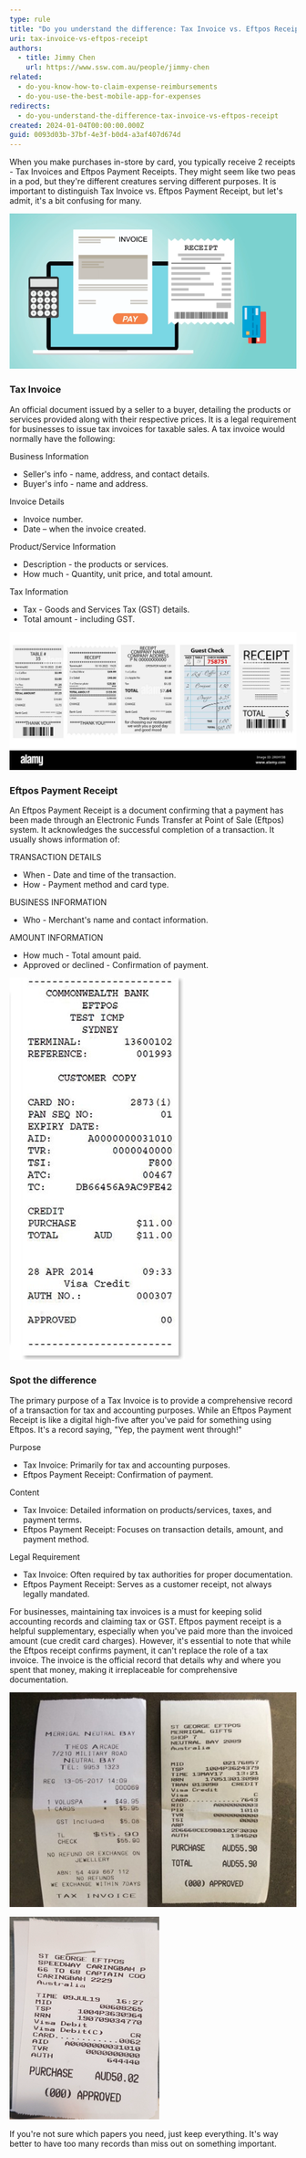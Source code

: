 ```yaml
---
type: rule
title: "Do you understand the difference: Tax Invoice vs. Eftpos Receipt?"
uri: tax-invoice-vs-eftpos-receipt
authors:
  - title: Jimmy Chen
    url: https://www.ssw.com.au/people/jimmy-chen
related:
  - do-you-know-how-to-claim-expense-reimbursements
  - do-you-use-the-best-mobile-app-for-expenses
redirects:
  - do-you-understand-the-difference-tax-invoice-vs-eftpos-receipt
created: 2024-01-04T00:00:00.000Z
guid: 0093d03b-37bf-4e3f-b0d4-a3af407d674d
---
```


When you make purchases in-store by card, you typically receive 2 receipts - Tax Invoices and Eftpos Payment Receipts.
They might seem like two peas in a pod, but they're different creatures serving different purposes.
It is important to distinguish Tax Invoice vs. Eftpos Payment Receipt, but let's admit, it's a bit confusing for many.

![](Picture1.png)

### Tax Invoice

An official document issued by a seller to a buyer, detailing the products or services provided along with their respective prices.
It is a legal requirement for businesses to issue tax invoices for taxable sales.
A tax invoice would normally have the following:

Business Information

* Seller's info - name, address, and contact details.
* Buyer's info - name and address.

Invoice Details

* Invoice number.
* Date – when the invoice created.

Product/Service Information

* Description - the products or services.
* How much - Quantity, unit price, and total amount.

Tax Information

* Tax - Goods and Services Tax (GST) details.
* Total amount - including GST.

![Figure:Example of Tax Invoices](Tax-Invoices.jpg)

### Eftpos Payment Receipt

An Eftpos Payment Receipt is a document confirming that a payment has been made through an Electronic Funds Transfer at Point of Sale (Eftpos) system.
It acknowledges the successful completion of a transaction.
It usually shows information of:

TRANSACTION DETAILS

* When - Date and time of the transaction.
* How - Payment method and card type.

BUSINESS INFORMATION

* Who - Merchant's name and contact information.

AMOUNT INFORMATION

* How much - Total amount paid.
* Approved or declined - Confirmation of payment.

![Figure:Example of Eftpos Payment Receipt](Picture2.png)

### Spot the difference

The primary purpose of a Tax Invoice is to provide a comprehensive record of a transaction for tax and accounting purposes.
While an Eftpos Payment Receipt is like a digital high-five after you've paid for something using Eftpos. It's a record saying, "Yep, the payment went through!"

Purpose

* Tax Invoice: Primarily for tax and accounting purposes.
* Eftpos Payment Receipt: Confirmation of payment.

Content

* Tax Invoice: Detailed information on products/services, taxes, and payment terms.
* Eftpos Payment Receipt: Focuses on transaction details, amount, and payment method.

Legal Requirement

* Tax Invoice: Often required by tax authorities for proper documentation.
* Eftpos Payment Receipt: Serves as a customer receipt, not always legally mandated.

For businesses, maintaining tax invoices is a must for keeping solid accounting records and claiming tax or GST.
Eftpos payment receipt is a helpful supplementary, especially when you've paid more than the invoiced amount (cue credit card charges).
However, it's essential to note that while the Eftpos receipt confirms payment, it can't replace the role of a tax invoice.
The invoice is the official record that details why and where you spent that money, making it irreplaceable for comprehensive documentation.

![Figure:✅ Good Example - Tax invoice submitted with Eftpos receipt together](Picture3.jpg)

![Figure:❌ Bad Example - An Eftpos receipt doesn't tell you details on its own, and can't be used for tax deductions.](Picture4.png)

If you're not sure which papers you need, just keep everything. It's way better to have too many records than miss out on something important.
